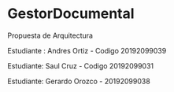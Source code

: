 # GestorDocumental
Propuesta de Arquitectura

Estudiante : Andres Ortiz - Codigo 20192099039

Estudiante: Saul Cruz - Codigo 20192099031

Estudiante: Gerardo Orozco - 20192099038
